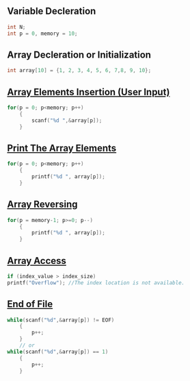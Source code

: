 ## Variable Decleration
```c
int N;
int p = 0, memory = 10;
```

## Array Decleration or Initialization
```c
int array[10] = {1, 2, 3, 4, 5, 6, 7,8, 9, 10};
```

## [Array Elements Insertion (User Input)](../lab1/1.c)
```c
for(p = 0; p<memory; p++)
    {
        scanf("%d ",&array[p]);
    }
```

## [Print The Array Elements](../lab1/5.c)
```c
for(p = 0; p<memory; p++)
    {
        printf("%d ", array[p]);
    }
```

## [Array Reversing](../lab1/7.c)
```c
for(p = memory-1; p>=0; p--)
    {
        printf("%d ", array[p]);
    }
```

## [Array Access](../lab1/3.c)
```c
if (index_value > index_size)
printf("Overflow"); //The index location is not available. 
```

## [End of File](../lab1/2.c)
```c
while(scanf("%d",&array[p]) != EOF)
    {
        p++;
    }
    // or
while(scanf("%d",&array[p]) == 1)
    {
        p++;
    }
```
